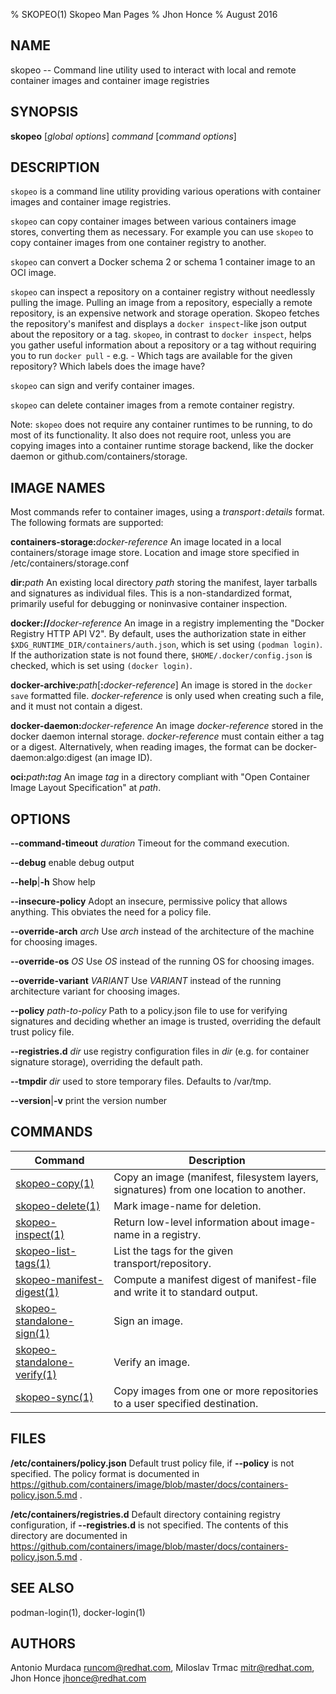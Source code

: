 % SKOPEO(1) Skopeo Man Pages
% Jhon Honce
% August 2016
## NAME
skopeo -- Command line utility used to interact with local and remote container images and container image registries

## SYNOPSIS
**skopeo** [_global options_] _command_ [_command options_]

## DESCRIPTION
`skopeo` is a command line utility providing various operations with container images and container image registries.

`skopeo` can copy container images between various containers image stores, converting them as necessary.  For example you can use `skopeo` to copy container images from one container registry to another.

`skopeo` can convert a Docker schema 2 or schema 1 container image to an OCI image.

`skopeo` can inspect a repository on a container registry without needlessly pulling the image. Pulling an image from a repository, especially a remote repository, is an expensive network and storage operation. Skopeo fetches the repository's manifest and displays a `docker inspect`-like json output about the repository or a tag. `skopeo`, in contrast to `docker inspect`, helps you gather useful information about a repository or a tag without requiring you to run `docker pull` - e.g. - Which tags are available for the given repository? Which labels does the image have?

`skopeo` can sign and verify container images.

`skopeo` can delete container images from a remote container registry.

Note: `skopeo` does not require any container runtimes to be running, to do most of
its functionality.  It also does not require root, unless you are copying images into a container runtime storage backend, like the docker daemon or github.com/containers/storage.

## IMAGE NAMES
Most commands refer to container images, using a _transport_`:`_details_ format. The following formats are supported:

  **containers-storage:**_docker-reference_
  An image located in a local containers/storage image store.  Location and image store specified in /etc/containers/storage.conf

  **dir:**_path_
  An existing local directory _path_ storing the manifest, layer tarballs and signatures as individual files. This is a non-standardized format, primarily useful for debugging or noninvasive container inspection.

  **docker://**_docker-reference_
  An image in a registry implementing the "Docker Registry HTTP API V2". By default, uses the authorization state in either `$XDG_RUNTIME_DIR/containers/auth.json`, which is set using `(podman login)`. If the authorization state is not found there, `$HOME/.docker/config.json` is checked, which is set using `(docker login)`.

  **docker-archive:**_path_[**:**_docker-reference_]
  An image is stored in the `docker save` formatted file.  _docker-reference_ is only used when creating such a file, and it must not contain a digest.

  **docker-daemon:**_docker-reference_
  An image _docker-reference_ stored in the docker daemon internal storage.  _docker-reference_ must contain either a tag or a digest.  Alternatively, when reading images, the format can be docker-daemon:algo:digest (an image ID).

  **oci:**_path_**:**_tag_
  An image _tag_ in a directory compliant with "Open Container Image Layout Specification" at _path_.

## OPTIONS

  **--command-timeout** _duration_ Timeout for the command execution.

  **--debug** enable debug output

  **--help**|**-h** Show help

  **--insecure-policy** Adopt an insecure, permissive policy that allows anything. This obviates the need for a policy file.

  **--override-arch** _arch_ Use _arch_ instead of the architecture of the machine for choosing images.

  **--override-os** _OS_ Use _OS_ instead of the running OS for choosing images.

  **--override-variant** _VARIANT_ Use _VARIANT_ instead of the running architecture variant for choosing images.

  **--policy** _path-to-policy_ Path to a policy.json file to use for verifying signatures and deciding whether an image is trusted, overriding the default trust policy file.

  **--registries.d** _dir_ use registry configuration files in _dir_ (e.g. for container signature storage), overriding the default path.

  **--tmpdir** _dir_ used to store temporary files. Defaults to /var/tmp.

  **--version**|**-v** print the version number

## COMMANDS

| Command                                   | Description                                                                    |
| ----------------------------------------- | ------------------------------------------------------------------------------ |
| [skopeo-copy(1)](skopeo-copy.1.md)        | Copy an image (manifest, filesystem layers, signatures) from one location to another. |
| [skopeo-delete(1)](skopeo-delete.1.md)    | Mark image-name for deletion.                                                  |
| [skopeo-inspect(1)](skopeo-inspect.1.md)  | Return low-level information about image-name in a registry.                   |
| [skopeo-list-tags(1)](skopeo-list-tags.1.md)  | List the tags for the given transport/repository.                           |
| [skopeo-manifest-digest(1)](skopeo-manifest-digest.1.md)    | Compute a manifest digest of manifest-file and write it to standard output.|
| [skopeo-standalone-sign(1)](skopeo-standalone-sign.1.md)    | Sign an image.                                               |
| [skopeo-standalone-verify(1)](skopeo-standalone-verify.1.md)| Verify an image.                                             |
| [skopeo-sync(1)](skopeo-sync.1.md)| Copy images from one or more repositories to a user specified destination.             |

## FILES
  **/etc/containers/policy.json**
  Default trust policy file, if **--policy** is not specified.
  The policy format is documented in https://github.com/containers/image/blob/master/docs/containers-policy.json.5.md .

  **/etc/containers/registries.d**
  Default directory containing registry configuration, if **--registries.d** is not specified.
  The contents of this directory are documented in https://github.com/containers/image/blob/master/docs/containers-policy.json.5.md .

## SEE ALSO
podman-login(1), docker-login(1)

## AUTHORS

Antonio Murdaca <runcom@redhat.com>, Miloslav Trmac <mitr@redhat.com>, Jhon Honce <jhonce@redhat.com>
